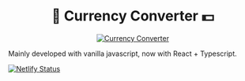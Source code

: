 <h1 align="center">
💸 Currency Converter 💵
</h1>

<p  align="center">
  <a  href="https://currency.demetrio.dev">
    <img  alt="Currency Converter " src="https://i.imgur.com/KQi4HVR.jpg" />
  </a>
</p>

Mainly developed with vanilla javascript, now with React + Typescript.

[![Netlify Status](https://api.netlify.com/api/v1/badges/b4513ac8-c239-47c6-a64c-7eb0cffdcea6/deploy-status)](https://app.netlify.com/sites/boring-mirzakhani-e041a3/deploys)
